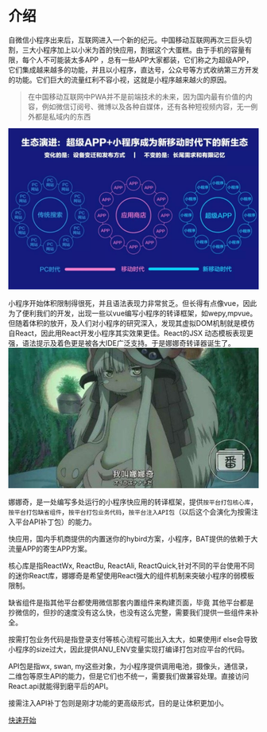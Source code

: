 # 介绍
自微信小程序出来后，互联网进入一个新的纪元。中国移动互联网再次三巨头切割，三大小程序加上以小米为首的快应用，割据这个大蛋糕。由于手机的容量有限，每个人不可能装太多APP ，总有一些APP大家都装，它们称之为超级APP，它们集成越来越多的功能，并且以小程序，直达号，公众号等方式收纳第三方开发的功能。它们巨大的流量红利不容小视，这就是小程序越来越火的原因。

>在中国移动互联网中PWA并不是前端技术的未来，因为国内最有价值的内容，例如微信订阅号、微博以及各种自媒体，还有各种短视频内容，无一例外都是私域内的东西

![miniapp](./zoology.jpg)

小程序开始体积限制得很死，并且语法表现力非常贫乏。但长得有点像vue，因此为了便利我们的开发，出现一些以vue编写小程序的转译框架，如wepy,mpvue。但随着体积的放开，及人们对小程序的研究深入，发现其虚拟DOM机制就是模仿自React，因此用React开发小程序其实效果更佳。React的JSX 动态模板表现更强，语法提示及着色更是被各大IDE广泛支持。于是娜娜奇转译器诞生了。
![nanachi](./nanachi.jpg)

娜娜奇，是一处编写多处运行的小程序快应用的转译框架，提供`按平台打包核心库`，`按平台打包缺省组件`，`按平台打包业务代码`，`按平台注入API包`（以后这个会演化为按需注入平台API补丁包）的能力。

快应用，国内手机商提供的内置迷你的hybird方案，小程序，BAT提供的依赖于大流量APP的寄生APP方案。

核心库是指ReactWx, ReactBu, ReactAli, ReactQuick,针对不同的平台使用不同的迷你React库，娜娜奇是希望使用React强大的组件机制来突破小程序的弱模板限制。

缺省组件是指其他平台都使用微信那套内置组件来构建页面，毕竟 其他平台都是抄微信的，但抄的速度没有这么快，也没有这么完整，需要我们提供一些组件来补全。

按需打包业务代码是指登录支付等核心流程可能出入太大，如果使用if else会导致小程序的size过大，因此提供ANU_ENV变量实现打编译打包对应平台的代码。

API包是指wx, swan, my这些对象，为小程序提供调用电池，摄像头，通信录，二维包等原生API的能力，但是它们也不统一，需要我们做兼容处理。直接访问React.api就能得到磨平后的API。

接需注入API补丁包则是刚才功能的更高级形式，目的是让体积更加小。



[快速开始](install.md)